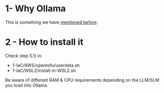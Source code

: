 # 1- Why Ollama
This is something we have [mentioned before](https://github.com/inigokintana/homelab-2-prod-ai-golden-path/tree/main?tab=readme-ov-file#34---why-ollama).

# 2 - How to install it  
Check step 5.1) in:
- 1-IaC/AWS/opentofu/userdata.sh
- 1-IaC/WSL2/install-in-WSL2.sh

Be aware of different RAM & CPU requirements depending on the LLM/SLM you load into Ollama.